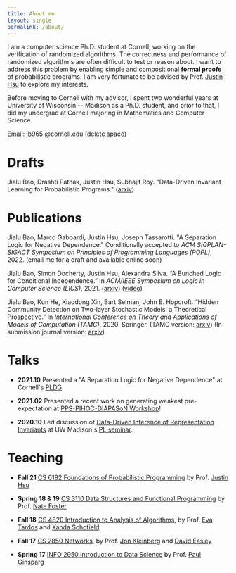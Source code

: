 ```yaml
---
title: About me
layout: single
permalink: /about/
---
```


I am a computer science Ph.D. student at Cornell, working on the verification of randomized algorithms. The correctness and performance of randomized algorithms are often difficult to test or reason about. I want to address this problem by enabling simple and compositional **formal proofs** of probabilistic programs. I am very fortunate to be advised by Prof. [Justin Hsu](https://justinh.su/) to explore my interests. 

Before moving to Cornell with my advisor, I spent two wonderful years at University of Wisconsin -- Madison as a Ph.D. student, 
and prior to that, I did my undergrad at Cornell majoring in Mathematics and Computer Science. 

Email: jb965 @cornell.edu (delete space)



Drafts
===========
Jialu Bao, Drashti Pathak, Justin Hsu, Subhajit Roy. "Data-Driven Invariant Learning for Probabilistic Programs." 
([arxiv](https://arxiv.org/abs/2106.05421))

Publications
============
Jialu Bao, Marco Gaboardi, Justin Hsu, Joseph Tassarotti. "A Separation Logic for Negative Dependence."
Conditionally accepted to *ACM SIGPLAN-SIGACT Symposium on Principles of Programming Languages (POPL)*, 2022.
(email me for a draft and available online soon)

Jialu Bao, Simon Docherty, Justin Hsu, Alexandra Silva.  “A Bunched Logic for Conditional Independence.” 
In *ACM/IEEE Symposium on Logic in Computer Science (LICS)*, 2021.
([arxiv](https://arxiv.org/abs/2008.09231)) 
([video](https://www.youtube.com/watch?v=VKb96bi3EhM))

Jialu Bao, Kun He, Xiaodong Xin, Bart Selman, John E. Hopcroft. 
“Hidden Community Detection on Two-layer Stochastic Models: a
Theoretical Prospective.” In *International Conference on Theory and
Applications of Models of Computation (TAMC)*, 2020. Springer.
(TAMC version: [arxiv](https://arxiv.org/abs/2001.05919))
(In submission journal version: [arxiv](https://arxiv.org/abs/2108.00127))


Talks
============
+ **2021.10** Presented a "A Separation Logic for Negative Dependence" at Cornell's [PLDG](https://pl.cs.cornell.edu/pldg/2021fa/). 

+ **2021.02** Presented a recent work on generating weakest pre-expectation at [PPS-PIHOC-DIAPASoN Workshop](https://www.irif.fr/pps-pihoc-diapason2021)!

+ **2020.10** Led discussion of [Data-Driven Inference of Representation Invariants](https://pldi20.sigplan.org/details/pldi-2020-papers/7/Data-Driven-Inference-of-Representation-Invariants) at UW Madison's [PL seminar](https://madpl.cs.wisc.edu/pl-seminar/).



Teaching
============
+ **Fall 21** [CS 6182 Foundations of Probabilistic Programming](https://www.cs.cornell.edu/courses/cs6182/2021fa/) by Prof. [Justin Hsu](https://justinh.su/)

+ **Spring 18 & 19** [CS 3110 Data Structures and Functional Programming](https://www.cs.cornell.edu/courses/cs3110/2019sp/) by Prof. [Nate Foster](https://www.cs.cornell.edu/~jnfoster/)
+ **Fall 18** [CS 4820 Introduction to Analysis of Algorithms](https://www.cs.cornell.edu/courses/cs4820/2018fa/), by Prof. [Eva Tardos](https://www.cs.cornell.edu/~eva/) and [Xanda Schofield](https://www.cs.hmc.edu/~xanda/#/)

+ **Fall 17** [CS 2850 Networks](https://courses.cit.cornell.edu/info2040_2017fa/), by Prof. [Jon Kleinberg](https://www.cs.cornell.edu/home/kleinber/) and [David Easley](https://easley.economics.cornell.edu/) 

+ **Spring 17** [INFO 2950 Introduction to Data Science](https://courses.cit.cornell.edu/info2950_2017sp/) by Prof. [Paul Ginsparg](https://physics.cornell.edu/paul-ginsparg)

